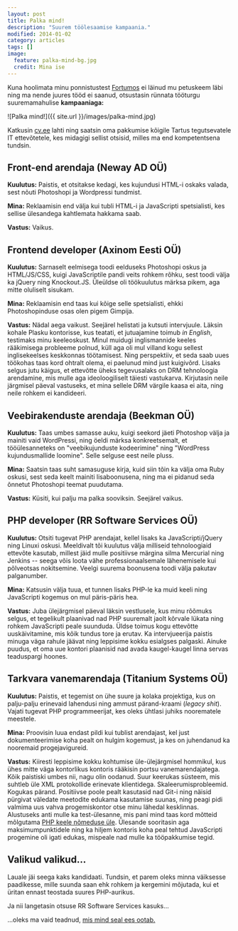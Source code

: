 ```yaml
---
layout: post
title: Palka mind!
description: "Suurem töölesaamise kampaania."
modified: 2014-01-02
category: articles
tags: []
image:
  feature: palka-mind-bg.jpg
  credit: Mina ise
---
```


Kuna hoolimata minu ponnistustest [Fortumos][] ei läinud mu petuskeem
läbi ning ma nende juures tööd ei saanud, otsustasin rünnata tööturgu
suuremamahulise **kampaaniaga:**

![Palka mind!]({{ site.url }}/images/palka-mind.jpg)

Katkusin [cv.ee][] lahti ning saatsin oma pakkumise kõigile Tartus
tegutsevatele IT ettevõtetele, kes midagigi sellist otsisid, milles ma
end kompetentsena tundsin.

## Front-end arendaja (Neway AD OÜ)

**Kuulutus:** Paistis, et otsitakse kedagi, kes kujundusi HTML-i
oskaks valada, sest nõuti Photoshopi ja Wordpressi tundmist.

**Mina:** Reklaamisin end välja kui tubli HTML-i ja JavaScripti
spetsialisti, kes sellise ülesandega kahtlemata hakkama saab.

**Vastus:** Vaikus.

## Frontend developer (Axinom Eesti OÜ)

**Kuulutus:** Sarnaselt eelmisega toodi eelduseks Photoshopi oskus ja
HTML/JS/CSS, kuigi JavaScriptile pandi veits rohkem rõhku, sest toodi
välja ka jQuery ning Knockout.JS.  Üleüldse oli töökuulutus märksa
pikem, aga mitte oluliselt sisukam.

**Mina:** Reklaamisin end taas kui kõige selle spetsialisti, ehkki
Photoshopinduse osas olen pigem Gimpija.

**Vastus:** Nädal aega vaikust.  Seejärel helistati ja kutsuti
intervjuule.  Läksin kohale Plasku kontorisse, kus teatati, et
jutuajamine toimub *in English*, testimaks minu keeleoskust.  Minul
muidugi inglismannide keeles rääkimisega probleeme polnud, küll aga
oli mul villand kogu sellest inglisekeelses keskkonnas töötamisest.
Ning perspektiiv, et seda saab uues töökohas taas kord ohtralt olema,
ei paelunud mind just kuigivõrd.  Lisaks selgus jutu käigus, et
ettevõtte üheks tegevusalaks on DRM tehnoloogia arendamine, mis mulle
aga ideoloogiliselt täiesti vastukarva.  Kirjutasin neile järgmisel
päeval vastuseks, et mina sellele DRM värgile kaasa ei aita, ning
neile rohkem ei kandideeri.

## Veebirakenduste arendaja (Beekman OÜ)

**Kuulutus:** Taas umbes samasse auku, kuigi seekord jäeti Photoshop
välja ja mainiti vaid WordPressi, ning öeldi märksa konkreetsemalt, et
tööülesanneteks on "veebikujunduste kodeerimine" ning "WordPress
kujundusmallide loomine".  Selle selguse eest neile pluss.

**Mina:** Saatsin taas suht samasuguse kirja, kuid siin tõin ka välja
oma Ruby oskusi, sest seda keelt mainiti lisaboonusena, ning ma ei
pidanud seda õnnetut Photoshopi teemat puudutama.

**Vastus:** Küsiti, kui palju ma palka sooviksin.  Seejärel vaikus.

## PHP developer (RR Software Services OÜ)

**Kuulutus:** Otsiti tugevat PHP arendajat, kellel lisaks ka
JavaScripti/jQuery ning Linuxi oskusi.  Meeldivalt tõi kuulutus välja
milliseid tehnoloogiaid ettevõte kasutab, millest jäid mulle
positiivse märgina silma Mercurial ning Jenkins -- seega võis loota
vähe professionaalsemale lähenemisele kui põlveotsas nokitsemine.
Veelgi suurema boonusena toodi välja pakutav palganumber.

**Mina:** Katsusin välja tuua, et tunnen lisaks PHP-le ka muid keeli
ning JavaScripti kogemus on mul päris-päris hea.

**Vastus:** Juba ülejärgmisel päeval läksin vestlusele, kus minu
rõõmuks selgus, et tegelikult plaanivad nad PHP suuremalt jaolt
kõrvale lükata ning rohkem JavaScripti peale suunduda.  Üldse toimus
kogu ettevõtte uuskäivitamine, mis kõik tundus tore ja erutav.  Ka
intervjueerija paistis minuga väga rahule jäävat ning leppisime kokku
esialgses palgaski.  Ainuke puudus, et oma uue kontori plaanisid nad
avada kaugel-kaugel linna servas teaduspargi hoones.

## Tarkvara vanemarendaja (Titanium Systems OÜ)

**Kuulutus:** Paistis, et tegemist on ühe suure ja kolaka projektiga,
kus on palju-palju erinevaid lahendusi ning ammust pärand-kraami
(*legacy shit*).  Vajati tugevat PHP programmeerijat, kes oleks
ühtlasi juhiks noorematele meestele.

**Mina:** Proovisin luua endast pildi kui tublist arendajast, kel just
dokumenteerimise koha pealt on hulgim kogemust, ja kes on juhendanud
ka nooremaid progejavigureid.

**Vastus:** Kiiresti leppisime kokku kohtumise üle-ülejärgmisel
hommikul, kus ühes mitte väga kontorlikus kontoris rääkisin portsu
vanemarendajatega.  Kõik paistiski umbes nii, nagu olin oodanud.  Suur
keerukas süsteem, mis suhtleb üle XML protokollide erinevate
klientidega.  Skaleerumisprobleemid.  Kogukas pärand.  Positiivse
poole pealt kasutasid nad Git-i ning näisid pürgivat väledate
meetodite edukama kasutamise suunas, ning peagi pidi valmima uus vahva
progemiskontor otse minu lähedal kesklinnas.  Alustuseks anti mulle ka
test-ülesanne, mis pani mind taas kord mõtteid mõlgutama [PHP keele
nõmeduse üle][PHP].  Ülesande sooritasin aga maksimumpunktidele ning
ka hiljem kontoris koha peal tehtud JavaScripti progemine oli igati
edukas, mispeale nad mulle ka tööpakkumise tegid.

## Valikud valikud...

Lauale jäi seega kaks kandidaati.  Tundsin, et parem oleks minna
väiksesse paadikesse, mille suunda saan ehk rohkem ja kergemini
mõjutada, kui et üritan ennast teostada suures PHP-aurikus.

Ja nii langetasin otsuse RR Software Services kasuks...

...oleks ma vaid teadnud, [mis mind seal ees ootab.][kood]

[Fortumos]: /2013/11/13/fortumo-test-ulesanne/
[cv.ee]: http://cv.ee
[PHP]: /2013/12/04/php-uus-ning-endiselt-nome/
[kood]: /2013/12/17/ports-uleliigset-koodi/

